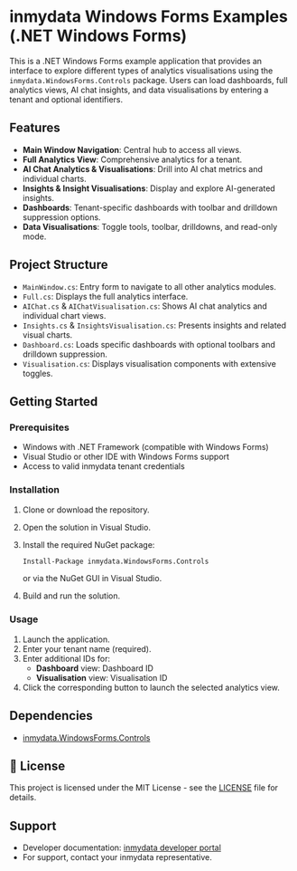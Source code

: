 # inmydata Windows Forms Examples (.NET Windows Forms)

This is a .NET Windows Forms example application that provides an interface to explore different types of analytics visualisations using the `inmydata.WindowsForms.Controls` package. Users can load dashboards, full analytics views, AI chat insights, and data visualisations by entering a tenant and optional identifiers.

## Features

- **Main Window Navigation**: Central hub to access all views.
- **Full Analytics View**: Comprehensive analytics for a tenant.
- **AI Chat Analytics & Visualisations**: Drill into AI chat metrics and individual charts.
- **Insights & Insight Visualisations**: Display and explore AI-generated insights.
- **Dashboards**: Tenant-specific dashboards with toolbar and drilldown suppression options.
- **Data Visualisations**: Toggle tools, toolbar, drilldowns, and read-only mode.

## Project Structure

- `MainWindow.cs`: Entry form to navigate to all other analytics modules.
- `Full.cs`: Displays the full analytics interface.
- `AIChat.cs` & `AIChatVisualisation.cs`: Shows AI chat analytics and individual chart views.
- `Insights.cs` & `InsightsVisualisation.cs`: Presents insights and related visual charts.
- `Dashboard.cs`: Loads specific dashboards with optional toolbars and drilldown suppression.
- `Visualisation.cs`: Displays visualisation components with extensive toggles.

## Getting Started

### Prerequisites

- Windows with .NET Framework (compatible with Windows Forms)
- Visual Studio or other IDE with Windows Forms support
- Access to valid inmydata tenant credentials

### Installation

1. Clone or download the repository.
2. Open the solution in Visual Studio.
3. Install the required NuGet package:

   ```bash
   Install-Package inmydata.WindowsForms.Controls
   ```

   or via the NuGet GUI in Visual Studio.

4. Build and run the solution.

### Usage

1. Launch the application.
2. Enter your tenant name (required).
3. Enter additional IDs for:
   - **Dashboard** view: Dashboard ID
   - **Visualisation** view: Visualisation ID
4. Click the corresponding button to launch the selected analytics view.

## Dependencies

- [inmydata.WindowsForms.Controls](https://www.nuget.org/packages/inmydata.WindowsForms.Controls)

## 🧾 License

This project is licensed under the MIT License - see the [LICENSE](LICENSE) file for details.

## Support

- Developer documentation: [inmydata developer portal](https://developer.inmydata.com)
- For support, contact your inmydata representative.